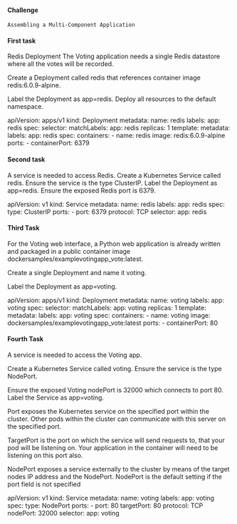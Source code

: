 #### Challenge

	Assembling a Multi-Component Application

#### First task

Redis Deployment
The Voting application needs a single Redis datastore where all the votes will be recorded.

Create a Deployment called redis that references container image redis:6.0.9-alpine.

Label the Deployment as app=redis. Deploy all resources to the default namespace.


apiVersion: apps/v1
kind: Deployment
metadata:
  name: redis
  labels:
    app: redis
spec:
  selector:
    matchLabels:
      app: redis
  replicas: 1
  template:
    metadata:
      labels:
        app: redis
    spec:
      containers:
        - name: redis
          image: redis:6.0.9-alpine
          ports:
            - containerPort: 6379

#### Second task

A service is needed to access Redis. Create a Kubernetes Service called redis.
Ensure the service is the type ClusterIP.
Label the Deployment as app=redis. Ensure the exposed Redis port is 6379.

apiVersion: v1
kind: Service
metadata:
  name: redis
  labels:
    app: redis
spec:
  type: ClusterIP
  ports:
    - port: 6379
      protocol: TCP
  selector:
    app: redis

#### Third Task

For the Voting web interface, a Python web application is already written and packaged in a public container image dockersamples/examplevotingapp_vote:latest.

Create a single Deployment and name it voting.

Label the Deployment as app=voting.


apiVersion: apps/v1
kind: Deployment
metadata:
  name: voting
  labels:
    app: voting
spec:
  selector:
    matchLabels:
      app: voting
  replicas: 1
  template:
    metadata:
      labels:
        app: voting
    spec:
      containers:
        - name: voting
          image: dockersamples/examplevotingapp_vote:latest
          ports:
            - containerPort: 80


#### Fourth Task

A service is needed to access the Voting app.

Create a Kubernetes Service called voting. Ensure the service is the type NodePort.

Ensure the exposed Voting nodePort is 32000 which connects to port 80. Label the Service as app=voting.


Port exposes the Kubernetes service on the specified port within the cluster. Other pods within the cluster can communicate with this server on the specified port.

TargetPort is the port on which the service will send requests to, that your pod will be listening on. Your application in the container will need to be listening on this port also.

NodePort exposes a service externally to the cluster by means of the target nodes IP address and the NodePort. NodePort is the default setting if the port field is not specified


apiVersion: v1
kind: Service
metadata:
  name: voting
  labels:
    app: voting
spec:
  type: NodePort
  ports:
    - port: 80
      targetPort: 80
      protocol: TCP
      nodePort: 32000
  selector:
    app: voting

